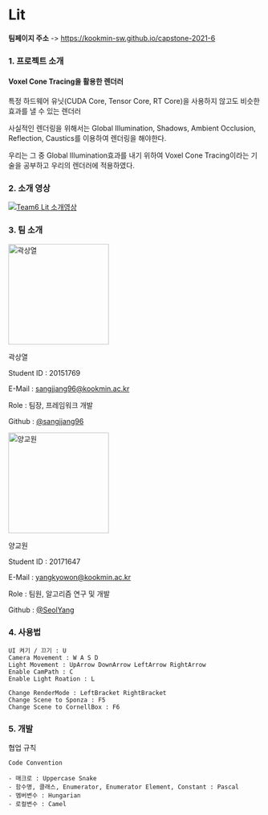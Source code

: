 # Lit

**팀페이지 주소** -> https://kookmin-sw.github.io/capstone-2021-6

### 1. 프로젝트 소개


#### Voxel Cone Tracing을 활용한 렌더러


특정 하드웨어 유닛(CUDA Core, Tensor Core, RT Core)을 사용하지 않고도 비슷한 효과를 낼 수 있는 렌더러


사실적인 렌더링을 위해서는 Global Illumination, Shadows, Ambient Occlusion, Reflection, Caustics를 이용하여
렌더링을 해야한다.


우리는 그 중 Global Illumination효과를 내기 위하여 Voxel Cone Tracing이라는 기술을 공부하고 우리의 렌더러에 적용하였다.

### 2. 소개 영상

[![Team6 Lit 소개영상](http://img.youtube.com/vi/NRaRvLj9sr8/0.jpg)](https://youtu.be/NRaRvLj9sr8?t=0s) 

### 3. 팀 소개
<img width="200" alt="곽상열" src="https://user-images.githubusercontent.com/59731956/113509034-5f32ee00-958e-11eb-9a82-ede3401554eb.jpg">



곽상열

Student ID : 20151769

E-Mail : sangjjang96@kookmin.ac.kr

Role : 팀장, 프레임워크 개발

Github : [@sangjjang96](https://github.com/sangjjang96)



<img width="200" alt="양교원" src="https://user-images.githubusercontent.com/59731956/113509058-7a9df900-958e-11eb-8fe8-fa0a8f61b262.png">



양교원

Student ID : 20171647

E-Mail : yangkyowon@kookmin.ac.kr

Role : 팀원, 알고리즘 연구 및 개발

Github : [@SeolYang](https://github.com/SeolYang)

### 4. 사용법

```
UI 켜기 / 끄기 : U
Camera Movement : W A S D
Light Movement : UpArrow DownArrow LeftArrow RightArrow
Enable CamPath : C
Enable Light Roation : L

Change RenderMode : LeftBracket RightBracket
Change Scene to Sponza : F5
Change Scene to CornellBox : F6
```

### 5. 개발

협업 규칙

```
Code Convention

- 매크로 : Uppercase Snake
- 함수명, 클래스, Enumerator, Enumerator Element, Constant : Pascal
- 멤버변수 : Hungarian
- 로컬변수 : Camel
```

